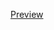 [Preview](https://rawcdn.githack.com/Kholid0803/UI-slider/17a71ec66f8caf11486ea848012dec06f645a1aa/index.html)
